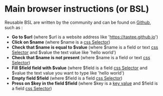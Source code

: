 # Main browser instructions (or BSL)

Reusable BSL are written by the community and can be found on [Github](https://github.com/tastee/tastee-examples/tree/master/common), such as :

* **Go to $url** (where $url is a website address like 'https://tastee.github.io') 
* **Click on $name** (where $name is a [css Selector](./what-is-css-selector.md))
* **Check that $name is equal to $value** (where $name is a field or text [css Selector](./what-is-css-selector.md) and $value the text value like 'hello world')
* **Check that $name is not present** (where $name is a field or text [css Selector](./what-is-css-selector.md))
* **Fill $field field with $value**  (where $field is a field [css Selector](./what-is-css-selector.md) and $value the text value you want to type like 'hello world')
* **Empty field $field** (where $field is a field [css Selector](./what-is-css-selector.md))
* **Press on $key in the field $field** (where $key is a [key value](https://seleniumhq.github.io/selenium/docs/api/javascript/module/selenium-webdriver/index_exports_Key.html) and $field is a field [css Selector](./what-is-css-selector.md))